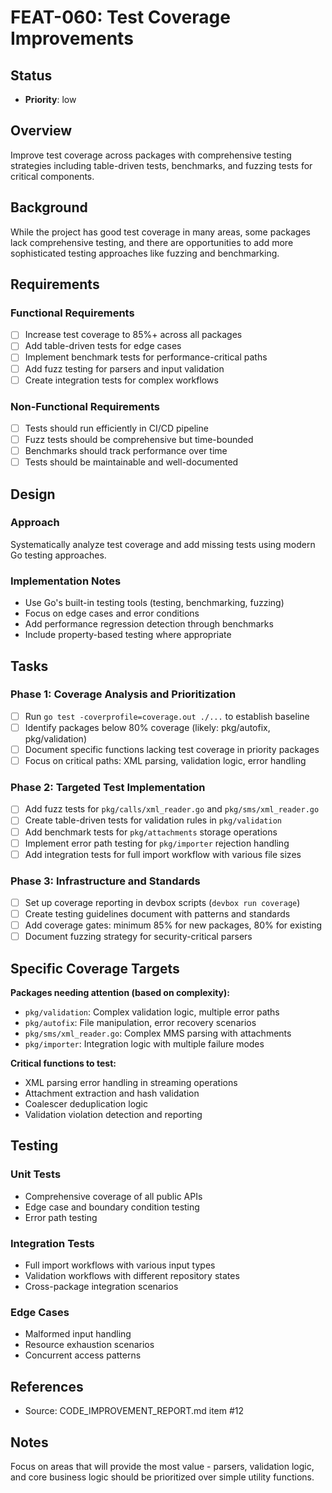 # FEAT-060: Test Coverage Improvements

## Status
- **Priority**: low

## Overview
Improve test coverage across packages with comprehensive testing strategies including table-driven tests, benchmarks, and fuzzing tests for critical components.

## Background
While the project has good test coverage in many areas, some packages lack comprehensive testing, and there are opportunities to add more sophisticated testing approaches like fuzzing and benchmarking.

## Requirements
### Functional Requirements
- [ ] Increase test coverage to 85%+ across all packages
- [ ] Add table-driven tests for edge cases
- [ ] Implement benchmark tests for performance-critical paths
- [ ] Add fuzz testing for parsers and input validation
- [ ] Create integration tests for complex workflows

### Non-Functional Requirements
- [ ] Tests should run efficiently in CI/CD pipeline
- [ ] Fuzz tests should be comprehensive but time-bounded
- [ ] Benchmarks should track performance over time
- [ ] Tests should be maintainable and well-documented

## Design
### Approach
Systematically analyze test coverage and add missing tests using modern Go testing approaches.

### Implementation Notes
- Use Go's built-in testing tools (testing, benchmarking, fuzzing)
- Focus on edge cases and error conditions
- Add performance regression detection through benchmarks
- Include property-based testing where appropriate

## Tasks
### Phase 1: Coverage Analysis and Prioritization
- [ ] Run `go test -coverprofile=coverage.out ./...` to establish baseline
- [ ] Identify packages below 80% coverage (likely: pkg/autofix, pkg/validation)
- [ ] Document specific functions lacking test coverage in priority packages
- [ ] Focus on critical paths: XML parsing, validation logic, error handling

### Phase 2: Targeted Test Implementation  
- [ ] Add fuzz tests for `pkg/calls/xml_reader.go` and `pkg/sms/xml_reader.go`
- [ ] Create table-driven tests for validation rules in `pkg/validation`
- [ ] Add benchmark tests for `pkg/attachments` storage operations
- [ ] Implement error path testing for `pkg/importer` rejection handling
- [ ] Add integration tests for full import workflow with various file sizes

### Phase 3: Infrastructure and Standards
- [ ] Set up coverage reporting in devbox scripts (`devbox run coverage`)
- [ ] Create testing guidelines document with patterns and standards
- [ ] Add coverage gates: minimum 85% for new packages, 80% for existing
- [ ] Document fuzzing strategy for security-critical parsers

## Specific Coverage Targets
**Packages needing attention (based on complexity):**
- `pkg/validation`: Complex validation logic, multiple error paths
- `pkg/autofix`: File manipulation, error recovery scenarios  
- `pkg/sms/xml_reader.go`: Complex MMS parsing with attachments
- `pkg/importer`: Integration logic with multiple failure modes

**Critical functions to test:**
- XML parsing error handling in streaming operations
- Attachment extraction and hash validation
- Coalescer deduplication logic
- Validation violation detection and reporting

## Testing
### Unit Tests
- Comprehensive coverage of all public APIs
- Edge case and boundary condition testing
- Error path testing

### Integration Tests
- Full import workflows with various input types
- Validation workflows with different repository states
- Cross-package integration scenarios

### Edge Cases
- Malformed input handling
- Resource exhaustion scenarios
- Concurrent access patterns

## References
- Source: CODE_IMPROVEMENT_REPORT.md item #12

## Notes
Focus on areas that will provide the most value - parsers, validation logic, and core business logic should be prioritized over simple utility functions.